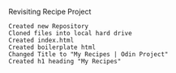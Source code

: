 Revisiting Recipe Project
    
    Created new Repository
    Cloned files into local hard drive
    Created index.html
    Created boilerplate html
    Changed Title to "My Recipes | Odin Project"
    Created h1 heading "My Recipes"
